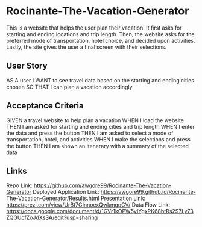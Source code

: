 # Rocinante-The-Vacation-Generator

This is a website that helps the user plan their vacation. It first asks for starting and ending locations and trip length. Then, the website asks for the preferred mode of transportation, hotel choice, and decided upon activities. Lastly, the site gives the user a final screen with their selections.

## User Story
AS A user
I WANT to see travel data based on the starting and ending cities chosen
SO THAT I can plan a vacation accordingly

## Acceptance Criteria
GIVEN a travel website to help plan a vacation
WHEN I load the website
THEN I am asked for starting and ending cities and trip length
WHEN I enter the data and press the button
THEN I am asked to select a mode of transportation, hotel, and activities
WHEN I make the selections and press the button
THEN I am shown an itenerary with a summary of the selected data

## Links
Repo Link: https://github.com/awgore99/Rocinante-The-Vacation-Generator
Deployed Application Link: https://awgore99.github.io/Rocinante-The-Vacation-Generator/Results.html
Presentation Link: https://prezi.com/view/UrBt7GInnoexQwkmgpCV/
Data Flow Link: https://docs.google.com/document/d/1GVr1kOPW5yIYgxPK68btRs2S7Ly73ZQGUcfZoJdXsSA/edit?usp=sharing
